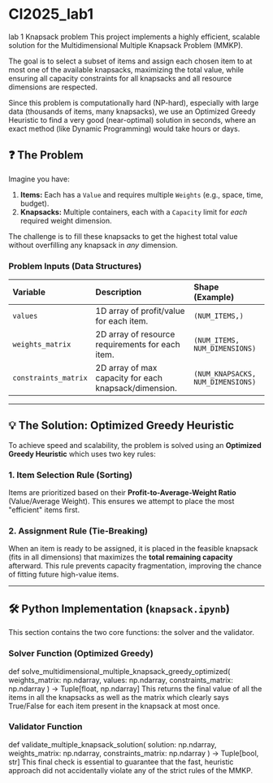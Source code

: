 # CI2025_lab1
lab 1 Knapsack problem
This project implements a highly efficient, scalable solution for the Multidimensional Multiple Knapsack Problem (MMKP).

The goal is to select a subset of items and assign each chosen item to at most one of the available knapsacks, maximizing the total value, while ensuring all capacity constraints for all knapsacks and all resource dimensions are respected.

Since this problem is computationally hard (NP-hard), especially with large data (thousands of items, many knapsacks), we use an Optimized Greedy Heuristic to find a very good (near-optimal) solution in seconds, where an exact method (like Dynamic Programming) would take hours or days.

## ❓ The Problem

Imagine you have:

1.  **Items:** Each has a `Value` and requires multiple `Weights` (e.g., space, time, budget).
2.  **Knapsacks:** Multiple containers, each with a `Capacity` limit for *each* required weight dimension.

The challenge is to fill these knapsacks to get the highest total value without overfilling any knapsack in *any* dimension.

### Problem Inputs (Data Structures)

| Variable | Description | Shape (Example) |
| :--- | :--- | :--- |
| `values` | 1D array of profit/value for each item. | `(NUM_ITEMS,)` |
| `weights_matrix` | 2D array of resource requirements for each item. | `(NUM_ITEMS, NUM_DIMENSIONS)` |
| `constraints_matrix` | 2D array of max capacity for each knapsack/dimension. | `(NUM_KNAPSACKS, NUM_DIMENSIONS)` |

---
## 💡 The Solution: Optimized Greedy Heuristic

To achieve speed and scalability, the problem is solved using an **Optimized Greedy Heuristic** which uses two key rules:

### 1. Item Selection Rule (Sorting)

Items are prioritized based on their **Profit-to-Average-Weight Ratio** ($\text{Value} / \text{Average Weight}$). This ensures we attempt to place the most "efficient" items first.

### 2. Assignment Rule (Tie-Breaking)

When an item is ready to be assigned, it is placed in the feasible knapsack (fits in all dimensions) that maximizes the **total remaining capacity** afterward. This rule prevents capacity fragmentation, improving the chance of fitting future high-value items.

---
## 🛠 Python Implementation (`knapsack.ipynb`)

This section contains the two core functions: the solver and the validator.

### Solver Function (Optimized Greedy)

def solve_multidimensional_multiple_knapsack_greedy_optimized(
    weights_matrix: np.ndarray, 
    values: np.ndarray, 
    constraints_matrix: np.ndarray
) -> Tuple[float, np.ndarray]
This returns the final value of all the items in all the knapsacks as well as the matrix which clearly says True/False for each item present in the knapsack at most once.

### Validator Function 

def validate_multiple_knapsack_solution(
    solution: np.ndarray, 
    weights_matrix: np.ndarray, 
    constraints_matrix: np.ndarray
) -> Tuple[bool, str] 
This final check is essential to guarantee that the fast, heuristic approach did not accidentally violate any of the strict rules of the MMKP.

